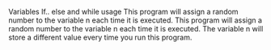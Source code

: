 Variables If.. else and while usage
This program will assign a random number to the variable n each time it is executed.
This program will assign a random number to the variable n each time it is executed. The variable n will store a different value every time you run this program.
